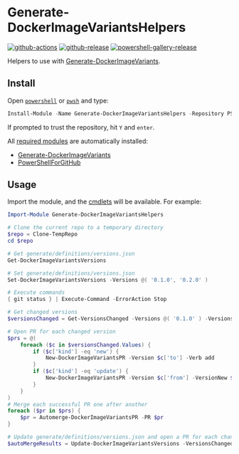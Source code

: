 # Generate-DockerImageVariantsHelpers

[![github-actions](https://github.com/theohbrothers/Generate-DockerImageVariantsHelpers/workflows/ci-master-pr/badge.svg)](https://github.com/theohbrothers/Generate-DockerImageVariantsHelpers/actions)
[![github-release](https://img.shields.io/github/v/release/theohbrothers/Generate-DockerImageVariantsHelpers?style=flat-square)](https://github.com/theohbrothers/Generate-DockerImageVariantsHelpers/releases/)
[![powershell-gallery-release](https://img.shields.io/powershellgallery/v/Generate-DockerImageVariantsHelpers?logo=powershell&logoColor=white&label=PSGallery&labelColor=&style=flat-square)](https://www.powershellgallery.com/packages/Generate-DockerImageVariantsHelpers/)

Helpers to use with [Generate-DockerImageVariants](https://github.com/theohbrothers/Generate-DockerImageVariants).

## Install

Open [`powershell`](https://docs.microsoft.com/en-us/powershell/scripting/windows-powershell/install/installing-windows-powershell?view=powershell-5.1) or [`pwsh`](https://github.com/powershell/powershell#-powershell) and type:

```powershell
Install-Module -Name Generate-DockerImageVariantsHelpers -Repository PSGallery -Scope CurrentUser -Verbose
```

If prompted to trust the repository, hit `Y` and `enter`.

All [required modules](src/Generate-DockerImageVariantsHelpers/Generate-DockerImageVariantsHelpers.psd1) are automatically installed:

- [Generate-DockerImageVariants](https://www.powershellgallery.com/packages/Generate-DockerImageVariants/)
- [PowerShellForGitHub](https://www.powershellgallery.com/packages/PowerShellForGitHub)

## Usage

Import the module, and the [cmdlets](src/Generate-DockerImageVariantsHelpers/public) will be available. For example:

```powershell
Import-Module Generate-DockerImageVariantsHelpers

# Clone the current repo to a temporary directory
$repo = Clone-TempRepo
cd $repo

# Get generate/definitions/versions.json
Get-DockerImageVariantsVersions

# Set generate/definitions/versions.json
Set-DockerImageVariantsVersions -Versions @( '0.1.0', '0.2.0' )

# Execute commands
{ git status } | Execute-Command -ErrorAction Stop

# Get changed versions
$versionsChanged = Get-VersionsChanged -Versions @( '0.1.0' ) -VersionsNew @( '0.1.1', '0.2.0' ) -AsObject

# Open PR for each changed version
$prs = @(
    foreach ($c in $versionsChanged.Values) {
        if ($c['kind'] -eq 'new') {
            New-DockerImageVariantsPR -Version $c['to'] -Verb add
        }
        if ($c['kind'] -eq 'update') {
            New-DockerImageVariantsPR -Version $c['from'] -VersionNew $c['to'] -Verb update
        }
    }
)
# Merge each successful PR one after another
foreach ($pr in $prs) {
    $pr = Automerge-DockerImageVariantsPR -PR $pr
}

# Update generate/definitions/versions.json and open a PR for each changed version, and merge successful PRs one after another (to prevent merge conflicts)
$autoMergeResults = Update-DockerImageVariantsVersions -VersionsChanged $versionsChanged -PR -AutoMergeQueue
```
